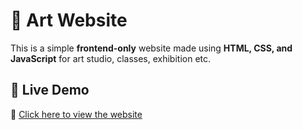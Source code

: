 # 🎨 Art Website  

This is a simple **frontend-only** website made using **HTML, CSS, and JavaScript** for art studio, classes, exhibition etc.

## 🚀 Live Demo  
🔗 [Click here to view the website](https://ayushi-here.github.io/Art-Website-/)  


